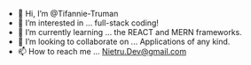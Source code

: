 - 👋 Hi, I’m @Tifannie-Truman
- 👀 I’m interested in ... full-stack coding!
- 🌱 I’m currently learning ... the REACT and MERN frameworks.
- 💞️ I’m looking to collaborate on ... Applications of any kind.
- 📫 How to reach me ... Nietru.Dev@gmail.com

<!---
Tifannie-Truman/Tifannie-Truman is a ✨ special ✨ repository because its `README.md` (this file) appears on your GitHub profile.
You can click the Preview link to take a look at your changes.
--->
